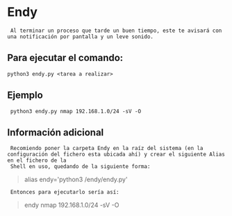 # Endy
     Al terminar un proceso que tarde un buen tiempo, este te avisará con una notificación por pantalla y un leve sonido.

## Para ejecutar el comando:
    python3 endy.py <tarea a realizar>

## Ejemplo
     python3 endy.py nmap 192.168.1.0/24 -sV -O

## Información adicional
     Recomiendo poner la carpeta Endy en la raíz del sistema (en la configuración del fichero esta ubicada ahí) y crear el siguiente Alias en el fichero de la 
     Shell en uso, quedando de la siguiente forma:
>alias endy='python3 /endy/endy.py'

     Entonces para ejecutarlo sería así:
     
>endy nmap 192.168.1.0/24 -sV -O
